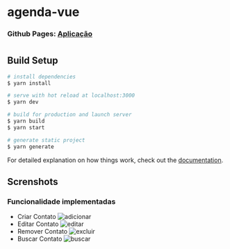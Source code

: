 # agenda-vue

### Github Pages: [Aplicação](https://dicardoso.github.io/agenda-vue/)
#
## Build Setup

```bash
# install dependencies
$ yarn install

# serve with hot reload at localhost:3000
$ yarn dev

# build for production and launch server
$ yarn build
$ yarn start

# generate static project
$ yarn generate
```

For detailed explanation on how things work, check out the [documentation](https://nuxtjs.org).

## Screnshots
### Funcionalidade implementadas

- Criar Contato
![adicionar](https://user-images.githubusercontent.com/32266873/167454074-81957b50-afe1-4d4a-9d92-cb2d6cc88a77.gif)
- Editar Contato
![editar](https://user-images.githubusercontent.com/32266873/167454135-bc3883af-a5a6-4632-bce0-05ff9e96d900.gif)
- Remover Contato
![excluir](https://user-images.githubusercontent.com/32266873/167454172-a8ed8718-b757-49ce-8310-6752b3145ccf.gif)
- Buscar Contato
![buscar](https://user-images.githubusercontent.com/32266873/167454983-68f6355d-3a31-4b0e-8d79-f2719f1f2af0.gif)
